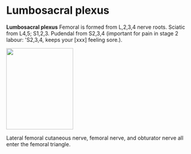 # Lumbosacral plexus

**Lumbosacral plexus** Femoral is formed from L,2,3,4 nerve roots.
Sciatic from L4,5; S1,2,3. Pudendal from S2,3,4 (important for pain in
stage 2 labour: 'S2,3,4, keeps your \[xxx\] feeling sore.).

<img src="images/image045.gif" width="178" height="217" />

Lateral femoral cutaneous nerve, femoral nerve, and obturator nerve all
enter the femoral triangle.
